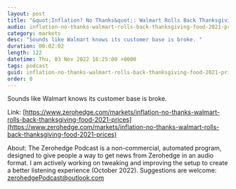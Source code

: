 ```yaml
---
layout: post
title: "&quot;Inflation? No Thanks&quot;: Walmart Rolls Back Thanksgiving Food To 2021 Prices"
audio: inflation-no-thanks-walmart-rolls-back-thanksgiving-food-2021-prices-0
category: markets
desc: "Sounds like Walmart knows its customer base is broke. "
duration: 00:02:02
length: 122
datetime: Thu, 03 Nov 2022 16:25:00 +0000
tags: podcast
guid: inflation-no-thanks-walmart-rolls-back-thanksgiving-food-2021-prices-0
order: 0
---
```

Sounds like Walmart knows its customer base is broke. 

Link: [https://www.zerohedge.com/markets/inflation-no-thanks-walmart-rolls-back-thanksgiving-food-2021-prices](https://www.zerohedge.com/markets/inflation-no-thanks-walmart-rolls-back-thanksgiving-food-2021-prices)

About: The Zerohedge Podcast is a non-commercial, automated program, designed to give people a way to get news from Zerohedge in an audio format.  I am actively working on tweaking and improving the setup to create a better listening experience (October 2022).  Suggestions are welcome: [zerohedgePodcast@outlook.com](mailto:zerohedgePodcast@outlook.com)